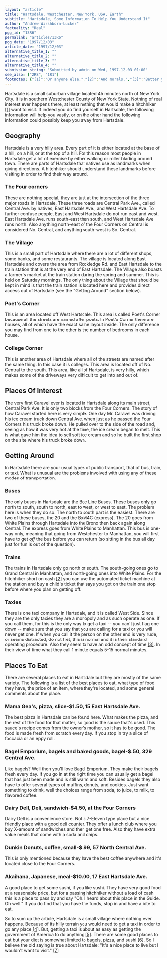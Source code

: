 ```yaml
---
layout: "article"
title: "Hartsdale, Westchester, New York, USA, Earth"
subtitle: "Hartsdale, Some Information To Help You Understand It"
author: "Andrew Wirshborn-Lucker"
factuality: "Real"
pgg_id: "13R6"
permalink: "articles/13R6"
pgg_date: "1997/12/03"
article_date: "1997/12/03"
alternative_title_1: ""
alternative_title_2: ""
alternative_title_3: ""
alternative_title_4: ""
submission_string: "Submitted by admin on Wed, 1997-12-03 01:00"
see_also: ["2R8", "1R1"]
footnotes: {"[1]":"Or anyone else.","[2]":"And morals.","[3]":"Better yet no concept of time whatsoever.","[4]":"And the taxi drivers will know Hartsdale by the odd place names.","[5]":"Well no, harder.","[6]":"Which isn't bad for one day's meal plan.","[7]":"Or something like that."}
---
```

<div>
<p>Hartsdale is a small suburban village located 45 minutes north of New York City. It is in southern Westchester County of New York State. Nothing of real interest ever happens there, at least nothing that would make a hitchhiker <a href="#footnotes.1" class="footnote-link">[1]</a> want to visit. If indeed you do find yourself in Hartsdale, the following information will help you vastly, or on the other hand the following information could possibly keep you away from Hartsdale.</p>
<h2>Geography</h2>
<p>Hartsdale is a very hilly area. Every part of it is either located at the base of a hill, on a hill, or at the top of a hill. For this reason most people in Hartsdale get a lot of exercise by either walking or roller blading around town. There are parts of Hartsdale that natives use as landmarks when giving directions. A hitchhiker should understand these landmarks before visiting in order to find their way around.</p>
<h3>The Four corners</h3>
<p>These are nothing special, they are just at the intersection of the three major roads in Hartsdale. These three roads are Central Park Ave., called Central Ave. by natives, East Hartsdale Ave., and West Hartsdale Ave. To further confuse people, East and West Hartsdale do not run east and west. East Hartsdale Ave. runs south-east then south, and West Hartsdale Ave runs north. Also anything north-east of the Four Corners on Central is considered No. Central, and anything south-west is So. Central.</p>
<h3>The Village</h3>
<p>This is a small part of Hartsdale where there are a lot of different shops, some banks, and some restaurants. The village is located along East Hartsdale and covers the area from Rockledge Rd. and East Hartsdale to the train station that is at the very end of East Hartsdale. The Village also boasts a farmer's market at the train station during the spring and summer. This is held on Saturday mornings. The only thing about the Village that should be kept in mind is that the train station is located here and provides direct access out of Hartsdale (see the "Getting Around" section below).</p>
<h3>Poet's Corner</h3>
<p>This is an area located off West Hartsdale. This area is called Poet's Corner because all the streets are named after poets. In Poet's Corner there are houses, all of which have the exact same layout inside. The only difference you may find from one to the other is the number of bedrooms in each house.</p>
<h3>College Corner</h3>
<p>This is another area of Hartsdale where all of the streets are named after the same thing. In this case it is colleges. This area is located off of No. Central to the south. This area, like all of Hartsdale, is very hilly, which makes some of the driveways very difficult to get into and out of.</p>
<h2>Places Of Interest</h2>
<p>The very first Caravel ever is located in Hartsdale along its main street, Central Park Ave. It is only two blocks from the Four Corners. The story of how Caravel started here is very simple. One day Mr. Caravel was driving his ice cream truck down Central Ave. when just as he passed the Four Corners his truck broke down. He pulled over to the side of the road and, seeing as how it was very hot at the time, the ice cream began to melt. This is what gave him the idea to sell soft ice cream and so he built the first shop on the site where his truck broke down.</p>
<h2>Getting Around</h2>
<p>In Hartsdale there are your usual types of public transport, that of bus, train, or taxi. What is unusual are the problems involved with using any of these modes of transportation.</p>
<h3>Buses</h3>
<p>The only buses in Hartsdale are the Bee Line Buses. These buses only go north to south, south to north, east to west, or west to east. The problem here is when they do so. The north to south part is the easiest. There are two of these buses, the 20 and the BxM4C (express). The 20 goes from White Plains through Hartsdale into the Bronx then back again along Central. The express goes from White Plains to Manhattan. This bus is one-way only, meaning that going from Westchester to Manhattan, you will first have to get <em>off</em> the bus before you can return (so sitting in the bus all day just for fun is out of the question).</p>
<h3>Trains</h3>
<p>The trains in Hartsdale only go north or south. The south-going ones go to Grand Central in Manhattan, and north-going ones into White Plains. For the hitchhiker short on cash <a href="#footnotes.2" class="footnote-link">[2]</a> you can use the automated ticket machine at the station and buy a child's ticket that says you got on the train one stop before where you plan on getting off.</p>
<h3>Taxies</h3>
<p>There is one taxi company in Hartsdale, and it is called West Side. Since they are the only taxies they are a monopoly and as such operate as one. If you call them, for this is the only way to get a taxi -- you can't just flag one down -- make sure that you say that you are calling for a taxi or you will never get one. If when you call it the person on the other end is very rude, or seems distracted, do not fret, this is normal and it is their standard operating procedure. Also they seem to have an odd concept of time <a href="#footnotes.3" class="footnote-link">[3]</a>. In their view of time what they call 1 minute equals 5-15 normal minutes.</p>
<h2>Places To Eat</h2>
<p>There are several places to eat in Hartsdale but they are mostly of the same variety. The following is a list of the best places to eat, what type of food they have, the price of an item, where they're located, and some general comments about the place.</p>
<h3>Mama Gea's, pizza, slice-$1.50, 15 East Hartsdale Ave.</h3>
<p>The best pizza in Hartsdale can be found here. What makes the pizza, and the rest of the food for that matter, so good is the sauce that's used. This sauce's recipe comes from the owner's mother, so it has to be good. The food is made fresh from scratch every day. If you stop in try a slice of foccacia or an eppy roll.</p>
<h3>Bagel Emporium, bagels and baked goods, bagel-$.50, 329 Central Ave.</h3>
<p>Like bagels? Well then you'll love Bagel Emporium. They make their bagels fresh every day. If you go in at the right time you can usually get a bagel that has just been made and is still warm and soft. Besides bagels they also have to offer several types of muffins, donuts, and cookies. Just want something to drink, well the choices range from soda, to juice, to milk, to flavored coffee.</p>
<h3>Dairy Dell, Deli, sandwich-$4.50, at the Four Corners</h3>
<p>Dairy Dell is a convenience store. Not a 7-Eleven type place but a nice friendly place with a good deli counter. They offer a lunch club where you buy X-amount of sandwiches and then get one free. Also they have extra value meals that come with a soda and chips.</p>
<h3>Dunkin Donuts, coffee, small-$.99, 57 North Central Ave.</h3>
<p>This is only mentioned because they have the best coffee anywhere and it's located close to the Four Corners.</p>
<h3>Akaihana, Japanese, meal-$10.00, 17 East Hartsdale Ave.</h3>
<p>A good place to get some sushi, if you like sushi. They have very good food at a reasonable price, but for a passing hitchhiker without a load of cash this is a place to pass by and say "Oh. I heard about this place in the Guide. Oh well." If you do find that you have the funds, stop in and have a bite to eat.</p>
<p>So to sum up the article, Hartsdale is a small village where nothing ever happens. Because of its hilly terrain you would need to get a taxi in order to go any place <a href="#footnotes.4" class="footnote-link">[4]</a>. But, getting a taxi is about as easy as getting the government of America to do anything <a href="#footnotes.5" class="footnote-link">[5]</a>. There are some good places to eat but your diet is somewhat limited to bagels, pizza, and sushi <a href="#footnotes.6" class="footnote-link">[6]</a>. So I believe the old saying is true about Hartsdale: "It's a nice place to live but I wouldn't want to visit." <a href="#footnotes.7" class="footnote-link">[7]</a></p>
</div>

